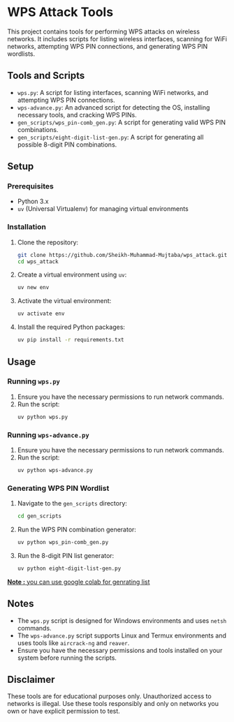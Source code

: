 
# WPS Attack Tools

This project contains tools for performing WPS attacks on wireless networks. It includes scripts for listing wireless interfaces, scanning for WiFi networks, attempting WPS PIN connections, and generating WPS PIN wordlists.

## Tools and Scripts

- `wps.py`: A script for listing interfaces, scanning WiFi networks, and attempting WPS PIN connections.
- `wps-advance.py`: An advanced script for detecting the OS, installing necessary tools, and cracking WPS PINs.
- `gen_scripts/wps_pin-comb_gen.py`: A script for generating valid WPS PIN combinations.
- `gen_scripts/eight-digit-list-gen.py`: A script for generating all possible 8-digit PIN combinations.

## Setup

### Prerequisites

- Python 3.x
- `uv` (Universal Virtualenv) for managing virtual environments

### Installation

1. Clone the repository:
    ```sh
    git clone https://github.com/Sheikh-Muhammad-Mujtaba/wps_attack.git
    cd wps_attack
    ```

2. Create a virtual environment using `uv`:
    ```sh
    uv new env
    ```

3. Activate the virtual environment:
    ```sh
    uv activate env
    ```

4. Install the required Python packages:
    ```sh
    uv pip install -r requirements.txt
    ```

## Usage

### Running `wps.py`

1. Ensure you have the necessary permissions to run network commands.
2. Run the script:
    ```sh
    uv python wps.py
    ```

### Running `wps-advance.py`

1. Ensure you have the necessary permissions to run network commands.
2. Run the script:
    ```sh
    uv python wps-advance.py
    ```

### Generating WPS PIN Wordlist

1. Navigate to the `gen_scripts` directory:
    ```sh
    cd gen_scripts
    ```

2. Run the WPS PIN combination generator:
    ```sh
    uv python wps_pin-comb_gen.py
    ```

3. Run the 8-digit PIN list generator:
    ```sh
    uv python eight-digit-list-gen.py
    ```
[**Note :**  you can use google colab for genrating list](#)

## Notes

- The `wps.py` script is designed for Windows environments and uses `netsh` commands.
- The `wps-advance.py` script supports Linux and Termux environments and uses tools like `aircrack-ng` and `reaver`.
- Ensure you have the necessary permissions and tools installed on your system before running the scripts.

## Disclaimer

These tools are for educational purposes only. Unauthorized access to networks is illegal. Use these tools responsibly and only on networks you own or have explicit permission to test.
